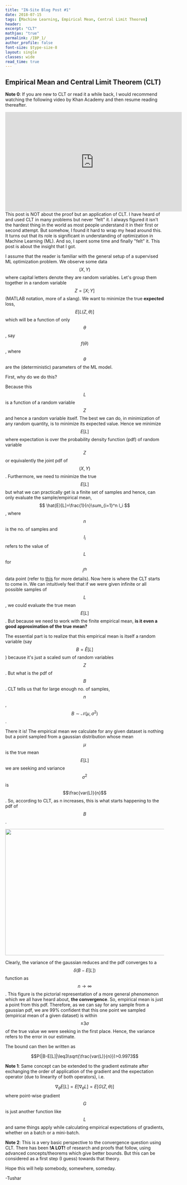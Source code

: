 ```yaml
---
title: "IN-Site Blog Post #1"
date: 2018-07-15
tags: [Machine Learning, Empirical Mean, Central Limit Theorem]
header:
excerpt: "CLT"
mathjax: "true"
permalink: /IBP_1/
author_profile: false
font-size: $type-size-8
layout: single
classes: wide
read_time: true
---
```



## Empirical Mean and Central Limit Theorem (CLT)


__Note 0__: If you are 
new to CLT or read it a while back, I would recommend watching the following 
video by Khan Academy and then resume reading thereafter.

<iframe width="560" height="315" src="https://www.youtube.com/embed/JNm3M9cqWyc?rel=0" frameborder="0" allow="autoplay; encrypted-media" allowfullscreen></iframe>


<br>
This post is NOT about the proof but an application of CLT. I have heard of and used CLT in many problems but never "felt" it. 
I always figured it isn't the hardest thing in the world as most people understand 
it in their first or second attempt. But somehow, I found it hard to wrap my 
head around this. It turns out that its role is significant in understanding of 
optimization in Machine Learning (ML). And so, I spent some time and 
finally "felt" it. This post is about the insight that I got.


I assume that the reader is familiar with the general setup of a supervised ML 
optimization problem. We observe some 
data $$(X,Y)$$ where capital letters denote they are random variables. Let's group
them together in a random variable $$Z=[X;Y]$$ (MATLAB notation, more of a slang).
We want to minimize the true __expected__ loss, $$E[L(Z,\theta)]$$ which will be a 
function of only $$\theta$$, say $$f(\theta)$$, where $$\theta$$ are the (deterministic) 
parameters of the ML model.

First, why do we do this?

Because this $$L$$ is a function of a random variable $$Z$$ and hence a random variable 
itself. The best we can do, in minimization of any random quantity, is to minimize 
its expected value. Hence we minimize $$E[L]$$ where expectation is over the probability density function (pdf) 
of random variable $$Z$$ or equivalently the joint pdf of $$(X,Y)$$. Furthermore, we need to minimize 
the true $$E[L]$$ but what we can practically get is a finite set of samples and 
hence, can only evaluate the sample/empirical mean, $$ \hat{E}[L]=\frac{1}{n}\sum_{i=1}^n l_i $$, where
$$n$$ is the no. of samples and $$l_i$$ refers to the value of $$L$$ for $$i^{th}$$ data point
(refer to [this](http://www.deeplearningbook.org/contents/optimization.html) for more details). 
Now here is where the CLT starts to come in. We can 
intuitively feel that if we were given infinite or all possible samples of $$L$$, 
we could evaluate the true mean $$E[L]$$. But because we need to work with the finite 
empirical mean, __is it even a good approximation of the true mean?__

The essential part is to realize that this empirical mean is itself a random 
variable (say $$ B=\hat{E}[L]$$) because it's just a scaled sum of random variables 
$$Z$$. But what is the pdf of $$B$$. CLT tells us that for large enough no. of samples, $$n$$, 
$$B \sim \mathcal{N}(\mu,\sigma^2)$$ .

There it is! The empirical mean we calculate 
for any given dataset is nothing but a point sampled from a gaussian distribution 
whose mean $$\mu$$ is the true mean $$E[L]$$ we are seeking and variance $$\sigma^2$$ 
is $$\frac{var(L)}{n}$$. So, according to CLT, as n increases, this is what starts 
happening to the pdf of $$B$$.

<p align="center"> 
<img src="https://tushar-agarwal2909.github.io/images/CLT1.gif" width="600" height="400" align="middle" />
</p>

Clearly, the variance of the gaussian reduces and the pdf converges to a 
$$\delta(B-E[L])$$ function as $$n\to\infty$$.
This figure is the pictorial representation of a more general phenomenon which 
we all have heard about, **the convergence**. So, empirical mean is just a point 
from this pdf. Therefore, as we can say for any sample from a gaussian pdf, we are 99% 
confident that this one point we sampled (empirical mean of a given dataset) 
is within $$\pm3\sigma$$ of the true 
value we were seeking in the first place. Hence, the variance refers to the 
error in our estimate.

The bound can then be written as

$$P(|B-E[L]|\leq3\sqrt{\frac{var(L)}{n}})>0.9973$$


__Note 1__: Same concept can be extended to the gradient estimate after exchanging 
the order of application of the gradient and the expectation operator (due to linearity 
of both operators), i.e.

$$\nabla_{\theta}E[L]=E[\nabla_{\theta}L]=E[G(Z,\theta)]$$
where point-wise gradient $$G$$ is just another function like $$L$$ and same things apply while 
calculating empirical expectations of gradients, whether on a batch or a mini-batch.

__Note 2__: This is a very basic perspective to the convergence question using CLT. 
There has been **!A LOT!** of research and proofs that follow, using advanced 
concepts/theorems which give better bounds. But this can be considered as a 
first step (I guess) towards that theory.

Hope this will help somebody, somewhere, someday.


-Tushar